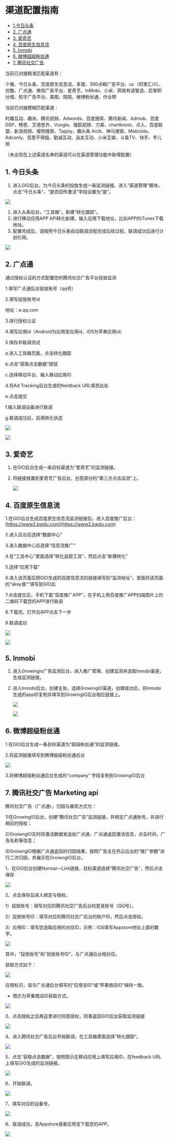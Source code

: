 # 渠道配置指南

* [1.今日头条](channel-config-manual.md#31)
* [2. 广点通](channel-config-manual.md#32)
* [3. 爱奇艺](channel-config-manual.md#33)
* [4. 百度原生信息流](channel-config-manual.md#34)
* [5. Inmobi](channel-config-manual.md#35)
* [6. 微博超级粉丝通](channel-config-manual.md#36)
* [7. 腾讯社交广告](https://docs.growingio.com/ads-tracking/channel-config-manual#7-teng-xun-she-jiao-guang-gao-marketing-api)

当前已对接精准匹配渠道有：

个推、今日头条、百度原生信息流、多盟、360点睛广告平台、uc（阿里汇川）、优酷、广点通、微信广告平台、爱奇艺、InMobi、小米、网易有道智选、巨掌积分墙、知乎广告平台、美图、陌陌、微博粉丝通、作业帮

当前已对接模糊匹配渠道：

时趣互动、趣米、腾讯视频、Adwords、百度搜索、腾讯新闻、Admob、百度DSP、畅思、艾德思齐、Vungle、搜狐视频、力美、chartboost、点入、百度联盟、新浪视频、搜狗搜索、Tapjoy、趣头条 Aiclk、神马搜索、Mobvista、Adconly、百思不得姐、勤诚互动、品友互动、小米互娱、斗鱼TV、快手、芋儿拍

（未出现在上述渠道名单的渠道可以在渠道管理功能中新增配置）

## 1. 今日头条  <a id="31"></a>

1. 进入GIO后台，为今日头条的投放生成一条监测链接。进入“渠道管理”模块，点击“今日头条”，“是否回传激活”字段设置为“是”。

![](https://docs.growingio.com/.gitbook/assets/9.png)

1. 进入头条后台，“工具箱”。新建“转化跟踪”。
2. 进行移动应用APP API转化新建。输入应用下载地址，比如APP的iTunes下载地址。
3. 配置完成后，请按照今日头条自动联调流程完成后续过程，联调成功后进行计划引用。

![](https://docs.growingio.com/.gitbook/assets/10%20%281%29.png)

## 2. 广点通  <a id="32"></a>

通过授权认证的方式配置您的腾讯社交广告平台投放监测

1.填写广点通后台投放账号（qq号）

2.填写投放账号id

地址：e.qq.com

3.进行授权认证

4.填写应用id（Android为应用宝应用id，iOS为苹果应用id）

5.保存并联调测试

a.进入工具箱页面，点击转化跟踪

b.点击“获取点击数据”按钮

c.选择移动平台，输入移动应用ID

d.将Ad Tracking后台生成的feedback URL填至此处

e.点击提交

f.输入联调设备进行联调

g.联调成功后，启用转化状态

![](../.gitbook/assets/image-188.png)

![](../.gitbook/assets/image-48.png)

## 3. 爱奇艺  <a id="33"></a>

1. 在GIO后台生成一条目标渠道为“爱奇艺”的监测链接。
2. 将链接放置到爱奇艺广告后台，创意部分的“第三方点击监测”上。

   ![](https://docs.growingio.com/.gitbook/assets/13.png)

## 4. 百度原生信息流  <a id="34"></a>

1.在GIO后台生成百度原生信息流监测链接后，进入百度推广后台：[https://www2.baidu.com](https://www2.baidu.com)

2.进入后台后选择“数据中心”

3.进入数据中心后选择“信息流推广”

4.在“工具中心”里面选择“转化追踪工具”，然后点击“新建转化”

5.选择“应用下载”

6.进入该页面后把GIO生成的百度信息流的链接填写到“监测地址”，里面将该页面的“akey值“”填写到GIO后

7.点击提交后，手机下载“百度推广APP”，在手机上用百度推广APP扫描图片上的二维码下载您的APP进行联调

8.下载完，打开后APP点击下一步

9.联调成功

![](../.gitbook/assets/image-70.png)

![](../.gitbook/assets/image-78.png)

## 5. Inmobi  <a id="35"></a>

1. 进入Growingio广告监测后台，进入推广管理，创建监测并选取Inmobi渠道，生成监测链接。
2. 进入Inmobi后台，创建主张，选择GrowingIO渠道，创建成功后，将Inmobi生成的appID复制并填写到GrowingIO后台相应链接上。

   ![](https://docs.growingio.com/.gitbook/assets/inmobi1.png)

   ![](https://docs.growingio.com/.gitbook/assets/inmobi2.png)

## 6. 微博超级粉丝通  <a id="36"></a>

1.在GIO后台生成一条目标渠道为“超级粉丝通”的监测链接。

2.将监测链接填写到微博超级粉丝通后台

![](https://docs.growingio.com/.gitbook/assets/超级粉丝通1.png)

3.将微博超级粉丝通后台生成的“company” 字段复制到GrowingIO后台

## 7. 腾讯社交广告 Marketing api

腾讯社交广告（广点通），归因与展现方式为：

1\)在GrowingIO后台，创建“腾讯社交广告”监测链接，并绑定广点通账号，并进行相应的授权；

2\)GroiwngIO实时将激活数据发送给广点通，广点通返回激活信息，点击时间，广告名称等信息；

3\)GroiwngIO根据广点通返回的归因结果，按照广告主在热云后台的“推广参数”进行二次归因，并展示在GroiwngIO后台。

1、在GIO后台创建Normal—Link链接，目标渠道选择“腾讯社交广告”，然后点击保存

![](../.gitbook/assets/image-152.png)

2、点击保存后进入绑定与授权，

1）投放账号：填写对应的腾讯社交广告后台的登录账号（QQ号）。

2）投放账号ID：填写对应的腾讯社交广后台的账户ID，然后点击授权。

3）应用ID：填写您选取应用的对应ID，示例：IOS填写Appstore地址上面的数字。

![](../.gitbook/assets/image-99.png)

其中，“投放账号”和“投放账号ID”，与广点通后台相对应。

获取方式如下：

![](../.gitbook/assets/image-176.png)

应用标识，请与广点通后台填写的“应用宝ID”或“苹果商店ID”保持一致。

* 图示为苹果商店ID获取方式。

![](../.gitbook/assets/image-27.png)

3、点击授权之后再这里进行同意授权，同事返回GIO后台获取监测链接

![](../.gitbook/assets/image-143.png)

4、进入腾讯社交广告后台开始联调，在工具箱里面选择“转化跟踪”。

![](../.gitbook/assets/image-95.png)

5、点击“获取点击数据”，按照图示在移动应用上填写应用ID，在feedback URL上填写GIO生成的监测链接。

![](../.gitbook/assets/image-22.png)

6、开始联调。

![](../.gitbook/assets/image-21.png)

7、填写对应的设备号。

![](../.gitbook/assets/image-93.png)

8、联调成功，去Appstore或者应用宝下载您的APP。

![](../.gitbook/assets/image-96.png)

